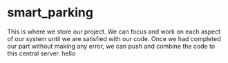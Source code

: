 # smart_parking
This is where we store our project.
We can focus and work on each aspect of our system until we are satisfied with our code.
Once we had completed our part without making any error, we can push and combine the code to this central server.
hello 